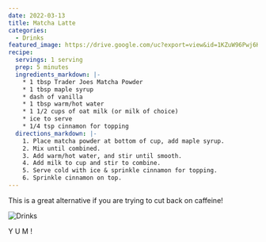 ```yaml
---
date: 2022-03-13
title: Matcha Latte
categories:
  - Drinks
featured_image: https://drive.google.com/uc?export=view&id=1KZuW96Pwj6KnKfqhUXI0_aZybWKqap3w
recipe:
  servings: 1 serving
  prep: 5 minutes
  ingredients_markdown: |-
    * 1 tbsp Trader Joes Matcha Powder
    * 1 tbsp maple syrup
    * dash of vanilla
    * 1 tbsp warm/hot water
    * 1 1/2 cups of oat milk (or milk of choice)
    * ice to serve
    * 1/4 tsp cinnamon for topping
  directions_markdown: |-
    1. Place matcha powder at bottom of cup, add maple syrup.
    2. Mix until combined.
    3. Add warm/hot water, and stir until smooth.
    4. Add milk to cup and stir to combine.
    5. Serve cold with ice & sprinkle cinnamon for topping.
    6. Sprinkle cinnamon on top.
---
```


This is a great alternative if you are trying to cut back on caffeine!

![Drinks](https://drive.google.com/uc?export=view&id=1wQtSNXabJ2oHsdulxk6IVYfoR58Yh7ZL)

Y U M !


